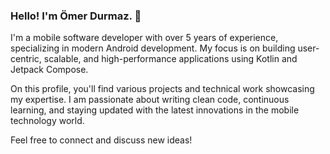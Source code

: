 ### Hello! I'm Ömer Durmaz. 👋
I'm a mobile software developer with over 5 years of experience, specializing in modern Android development. My focus is on building user-centric, scalable, and high-performance applications using Kotlin and Jetpack Compose.

On this profile, you'll find various projects and technical work showcasing my expertise. I am passionate about writing clean code, continuous learning, and staying updated with the latest innovations in the mobile technology world.

Feel free to connect and discuss new ideas!
